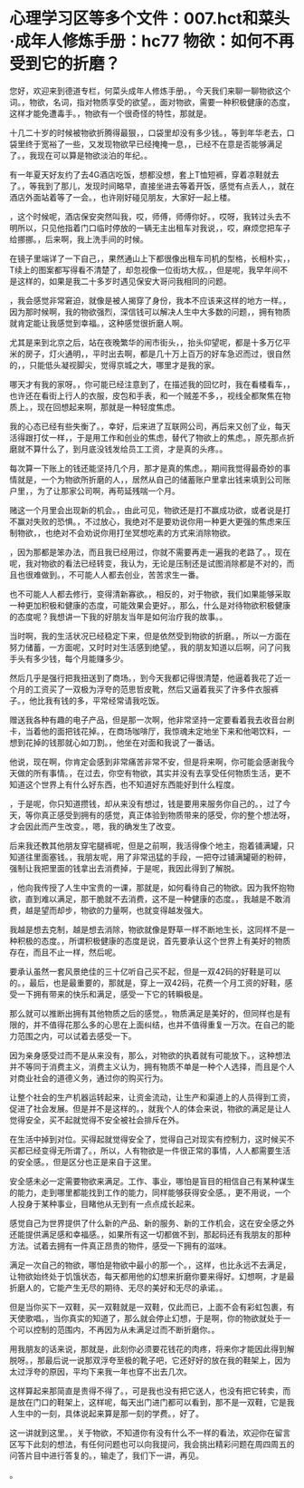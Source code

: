# 心理学习区等多个文件：007.hct和菜头·成年人修炼手册：hc77 物欲：如何不再受到它的折磨？

您好，欢迎来到德道专栏，何菜头成年人修炼手册。，今天我们来聊一聊物欲这个词。，物欲，名词，指对物质享受的欲望。，面对物欲，需要一种积极健康的态度，这样才能免遭毒手。，物欲有一个很奇怪的特性，那就是。

十几二十岁的时候被物欲折腾得最狠，，口袋里却没有多少钱。，等到年华老去，口袋里终于宽裕了一些，又发现物欲早已经掩掩一息，，已经不在意是否能够满足了。，我现在可以算是物欲淡泊的年纪。。

有一年夏天好友约了去4G酒店吃饭，想都没想，套上T恤短裤，穿着凉鞋就去了。，等我到了那儿，发现时间略早，直接坐进去等着开饭，感觉有点丢人，，就在酒店外面站着等了一会。，也许刚好碰见朋友，大家好一起上楼。

，这个时候呢，酒店保安突然叫我，哎，师傅，师傅你好。，哎呀，我转过头去不明所以，只见他指着门口临时停放的一辆无主出租车对我说，，哎，麻烦您把车子给挪挪。，后来啊，我上洗手间的时候。

在镜子里端详了一下自己，，果然通山上下都很像出租车司机的型格，长相朴实，，T续上的图案都写得看不清楚了，却忽视像一位街坊大叔。，但是呢，我早年间不是这样的，如果是我二十多岁时遇见保安大哥问我相同的问题。

，我会感觉非常窘迫，就像是被人揭穿了身份，我本不应该来这样的地方一样。，因为那时候啊，我的物欲强烈，深信钱可以解决人生中大多数的问题，，拥有物质就肯定能让我感觉到幸福。，这种感觉很折磨人啊。

尤其是来到北京之后，站在夜晚繁华的闹市街头，，抬头仰望呢，都是十多万亿平米的房子，灯火通明，，平时出去啊，都是几十万上百万的好车急迟而过，很自然的，，只能低头凝视脚尖，觉得京城之大，哪里才是我的家。

哪天才有我的家呀。，你可能已经注意到了，在描述我的回忆时，我在看楼看车，，也许还在看街上行人的衣服，皮包和手表，和一个贼差不多，，视线全都聚焦在物质上。，现在回想起来啊，那就是一种轻度焦虑。

我的心态已经有些失衡了。，幸好，后来进了互联网公司，再后来又创了业，每天活得跟打仗一样，，于是用工作和创业的焦虑，替代了物欲上的焦虑。，原先那点折磨就不算什么了，到月底没钱发给员工工资，才是真的头疼。。

每次算一下账上的钱还能坚持几个月，那才是真的焦虑。，期间我觉得最奇妙的事情就是，一个为物欲所折磨的人，，居然从自己的储蓄账户里拿出钱来填到公司账户里，，为了让那家公司啊，再苟延残喘一个月。

赌这一个月里会出现新的机会。，由此可见，物欲还是打不赢成功欲，或者说是打不赢对失败的恐惧。，不过放心，我绝对不是要劝说你用一种更大更强的焦虑来压制物欲，，也绝对不会劝说你用打坐冥想吃素的方式来消除物欲。

，因为那都是笨办法，而且我已经用过，你就不需要再走一遍我的老路了。，现在呢，我对物欲的看法已经转变，我认为，无论是压制还是试图消除都是不对的，而且也很难做到。，不可能人人都去创业，苦苦求生一番。

也不可能人人都去修行，变得清新寡欲。，相反的，对于物欲，我们如果能够采取一种更加积极和健康的态度，可能效果会更好。，那么，什么是对待物欲积极健康的态度呢？我想讲一下我的好朋友当年是如何治疗我的故事。。

当时啊，我的生活状况已经稳定下来，但是依然受到物欲的折磨。，所以一方面在努力储蓄，一方面呢，又时时对生活感到绝望。，我的朋友知道以后啊，问了问我手头有多少钱，每个月能赚多少。

然后几乎是强行把我扭送到了商场。，到今天我都记得很清楚，他逼着我花了近一个月的工资买了一双极为浮夸的范思哲皮靴，然后又逼着我买了许多件衣服裤子。，他比我有钱的多，平常经常请我吃饭。

赠送我各种有趣的电子产品，但是那一次啊，他非常坚持一定要看着我去收音台刷卡，当着他的面把钱花掉。，在商场咖啡厅，我惊魂未定地坐下来和他喝饮料，一想到花掉的钱那就心如刀割。，他坐在对面和我说了一番话。

他说，现在啊，你肯定会感到非常痛苦非常不安，但是将来啊，你可能会感谢我今天做的所有事情。，在过去，你空有物欲，其实并没有去享受任何物质生活，更不知道这个世界上有什么好东西，也不知道好东西能好到什么程度。

，于是呢，你只知道攒钱，却从来没有想过，钱是要用来服务你自己的。，过了今天，等你真正感受到拥有的感觉，真正体验到物质带来的感受，你的整个想法呀，才会因此而产生改变。，嗯，我的确发生了改变。

后来我还教其他朋友穿宅腿裤呢，但是之前啊，我活得像个地主，抱着铺满罐，只知道往里面塞钱。，我朋友呢，用了非常迅猛的手段，一把夺过铺满罐砸的粉碎，强制让我把里面的钱拿出去消费掉，于是呢，我因此得到了解脱。

，他向我传授了人生中宝贵的一课，那就是，如何看待自己的物欲。因为我怀抱物欲，直到难以满足，那干脆就不去消费，这不是一种健康的态度。，我越是不敢消费，越是望而却步，物欲的力量啊，也就变得越发强大。

我越是想去克制，越是想去消除，物欲就像是野草一样不断地生长，这同样不是一种积极的态度。，所谓积极健康的态度是说，首先要承认这个世界上有美好的物质存在，而且不止一样，然后呢。

要承认虽然一套风景绝佳的三十亿听自己买不起，但是一双42码的好鞋是可以的。，最后，也是最重要的，那就是，穿上一双42码，花费一个月工资的好鞋，感受一下拥有带来的快乐和满足，感受一下它的转瞬极是。

那么就可以推断出拥有其他物质之后的感觉。，物质满足是美好的，但同样也是有限的，并不值得花那么多的心思在上面纠结，也并不值得重复一万次。在自己的能力范围之内，可以试着去感受一下。

因为亲身感受过而不是从来没有，那么，对物欲的执着就有可能放下。，这种想法并不等同于消费主义，消费主义认为，拥有物质不单是一种个人选择，而且是个人对商业社会的道德义务，通过你的购买行为。

让整个社会的生产机器运转起来，让资金流动，让生产和渠道上的人员得到工资，促进了社会发展。但是并不是这样的。，就我个人的体会来说，物欲的满足是让人觉得安全，买不起就觉得不安全被社会排斥在外。

在生活中掉到对位。买得起就觉得安全了，觉得自己对现实有控制力，这时候买不买都已经变得无所谓了。，所以，人有物欲是一件很正常的事情，人人都需要生活的安全感。，但是区分也正是来自于这里。

安全感未必一定需要物欲来满足。工作、事业，哪怕是盲目的相信自己有某种谋生的能力，走到哪里都能找到工作的能力，同样能够获得安全感。，更不用说，一个人投身于某种事业，目睹他从无到有一点点成长起来。

感觉自己为世界提供了什么新的产品、新的服务、新的工作机会，这在安全感之外还能提供满足感和幸福感。，如果所有这一切都做不到，那起码还有我朋友的那种方法。试着去拥有一件真正昂贵的物件，感受一下拥有的滋味。

满足一次自己的物欲，哪怕是物欲中最小的那一个。，这样，也比永远不去满足，让物欲始终处于饥饿状态，每天都用他的幻想来折磨你要来得好。幻想啊，才是最折磨人的，它能产生无尽的期待、无尽的美好和无尽的承诺。。

但是当你买下一双鞋，买一双鞋就是一双鞋，仅此而已，上面不会有彩虹包裹，有天使歌唱。，当你真实的知道了，那么就会停止幻想，于是啊，你的物欲就处于一个可以控制的范围内，不再因为从未满足过而不断折磨你。。

用我朋友的话来说，那就是，此刻你必须要花钱花的肉疼，将来你才能因此得到解脱呀。，那最后说一说那双浮夸至极的靴子吧，它还好好的放在我的鞋架上，因为太过浮夸的原因，平均下来我一年也穿不出去几次。

这样算起来那简直是贵得不得了。，可是我也没有把它送人，也没有把它转卖，而是放在门口的鞋架上，这样呢，每天出门进门都可以看到，那不是一双鞋，它是我人生中的一刻，具体说起来算是那一刻的学费。，好了。

这一讲就到这里。，关于物欲，不知道你有没有什么不一样的看法，欢迎你在留言区写下此刻的想法，有任何问题也可以向我提问，我会挑出精彩问题在周四周五的问答片目中进行答复的。，输走了，我们下一讲，再见。

。